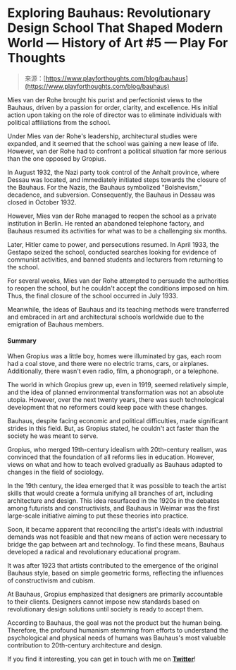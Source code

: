 <!--yml
category: 未分类
date: 2024-05-27 14:50:16
-->

# Exploring Bauhaus: Revolutionary Design School That Shaped Modern World — History of Art #5 — Play For Thoughts

> 来源：[https://www.playforthoughts.com/blog/bauhaus](https://www.playforthoughts.com/blog/bauhaus)

Mies van der Rohe brought his purist and perfectionist views to the Bauhaus, driven by a passion for order, clarity, and excellence. His initial action upon taking on the role of director was to eliminate individuals with political affiliations from the school.

Under Mies van der Rohe's leadership, architectural studies were expanded, and it seemed that the school was gaining a new lease of life. However, van der Rohe had to confront a political situation far more serious than the one opposed by Gropius.

In August 1932, the Nazi party took control of the Anhalt province, where Dessau was located, and immediately initiated steps towards the closure of the Bauhaus. For the Nazis, the Bauhaus symbolized "Bolshevism," decadence, and subversion. Consequently, the Bauhaus in Dessau was closed in October 1932.

However, Mies van der Rohe managed to reopen the school as a private institution in Berlin. He rented an abandoned telephone factory, and Bauhaus resumed its activities for what was to be a challenging six months.

Later, Hitler came to power, and persecutions resumed. In April 1933, the Gestapo seized the school, conducted searches looking for evidence of communist activities, and banned students and lecturers from returning to the school.

For several weeks, Mies van der Rohe attempted to persuade the authorities to reopen the school, but he couldn't accept the conditions imposed on him. Thus, the final closure of the school occurred in July 1933\.

Meanwhile, the ideas of Bauhaus and its teaching methods were transferred and embraced in art and architectural schools worldwide due to the emigration of Bauhaus members.

#### Summary

When Gropius was a little boy, homes were illuminated by gas, each room had a coal stove, and there were no electric trams, cars, or airplanes. Additionally, there wasn't even radio, film, a phonograph, or a telephone.

The world in which Gropius grew up, even in 1919, seemed relatively simple, and the idea of planned environmental transformation was not an absolute utopia. However, over the next twenty years, there was such technological development that no reformers could keep pace with these changes.

Bauhaus, despite facing economic and political difficulties, made significant strides in this field. But, as Gropius stated, he couldn't act faster than the society he was meant to serve.

Gropius, who merged 19th-century idealism with 20th-century realism, was convinced that the foundation of all reforms lies in education. However, views on what and how to teach evolved gradually as Bauhaus adapted to changes in the field of sociology.

In the 19th century, the idea emerged that it was possible to teach the artist skills that would create a formula unifying all branches of art, including architecture and design. This idea resurfaced in the 1920s in the debates among futurists and constructivists, and Bauhaus in Weimar was the first large-scale initiative aiming to put these theories into practice.

Soon, it became apparent that reconciling the artist's ideals with industrial demands was not feasible and that new means of action were necessary to bridge the gap between art and technology. To find these means, Bauhaus developed a radical and revolutionary educational program.

It was after 1923 that artists contributed to the emergence of the original Bauhaus style, based on simple geometric forms, reflecting the influences of constructivism and cubism.

At Bauhaus, Gropius emphasized that designers are primarily accountable to their clients. Designers cannot impose new standards based on revolutionary design solutions until society is ready to accept them.

According to Bauhaus, the goal was not the product but the human being. Therefore, the profound humanism stemming from efforts to understand the psychological and physical needs of humans was Bauhaus's most valuable contribution to 20th-century architecture and design.

If you find it interesting, you can get in touch with me on [**Twitter**](https://twitter.com/mateuszsinilo)!